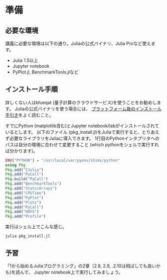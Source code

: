 # 準備

## 必要な環境
講義に必要な環境は以下の通り。Juliaの公式バイナリ、Julia Proなど使えます。

* Julia 1.5以上
* Jupyter notebook
* PyPlot.jl, BenchmarkTools.jlなど

<!-- 
* 後で並列計算に必要なもの: MPI.jl (MPIライブラリOpenMPIとかMPICHを先にインストールする必要あり。Macならbrew install openmpi) 
-->

## インストール手順
詳しくない人はblueqat (量子計算のクラウドサービス)を使うことをお勧めします。
Juliaの公式バイナリを使う場合には、
[プラットフォーム毎のインストール手引き](https://julialang.org/downloads/platform)をよく読むこと。

すでにPython (matplotlib含む)とJupyter notebook/labがインストールされているとします。
以下のファイル (pkg_install.jl)をJuliaで実行すると、とりあえず必要なライブラリをJuliaに導入できます。
1行目のPythonインタプリタへのパスは自分の環境に合わせて変更すること (which pythonをシェルで実行すれば分かります)。

```julia
ENV["PYTHON"] = "/usr/local/var/pyenv/shims/python"
using Pkg
Pkg.add("IJulia")
Pkg.add("PyCall")
Pkg.build("PyCall")
Pkg.add("BenchmarkTools")
Pkg.add("StaticArrays")
Pkg.add("CPUTime")
Pkg.add("PyPlot")
Pkg.add("Plots")
Pkg.add("PyCall")
Pkg.add("HDF5")
Pkg.add("Profile")
```

実行はシェル上でこんな感じ。

```bath
julia pkg_install.jl
```

## 予習
「1から始めるJuliaプログラミング」の2章（2.8, 2.9, .2.10は飛ばしても良いかも)を読んで、
Jupyter notebook上で実行してみましょう。